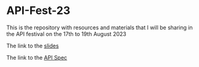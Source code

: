 # API-Fest-23
This is the repository with resources and materials that I will be sharing in the API festival on the 17th to 19th August 2023

The link to the [slides](https://www.canva.com/design/DAFqdQm_7dQ/xm3eY30G5jo2txxqu1OziA/edit?utm_content=DAFqdQm_7dQ&utm_campaign=designshare&utm_medium=link2&utm_source=sharebutton)

The link to the [API Spec](https://app.swaggerhub.com/apis/veldakarimi/APIFestKE23/1.0.0) 

